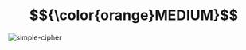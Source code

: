 # $${\color{orange}MEDIUM}$$
![simple-cipher](https://user-images.githubusercontent.com/65892342/232680902-deaf0c77-4f7d-4bcd-8faf-6c26f802dfe9.svg)
